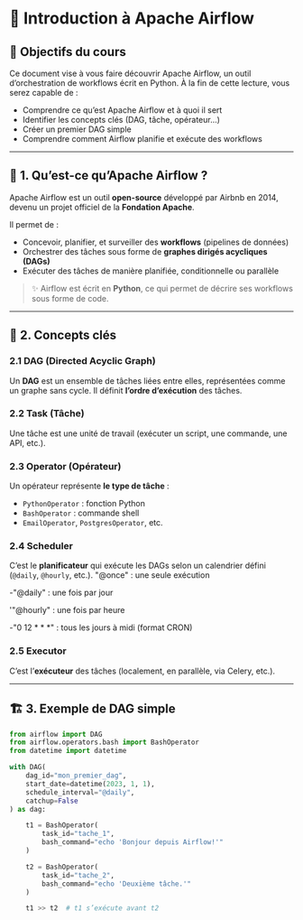 # 📘 Introduction à Apache Airflow

## 🎯 Objectifs du cours
Ce document vise à vous faire découvrir Apache Airflow, un outil d’orchestration de workflows écrit en Python. À la fin de cette lecture, vous serez capable de :

- Comprendre ce qu’est Apache Airflow et à quoi il sert
- Identifier les concepts clés (DAG, tâche, opérateur…)
- Créer un premier DAG simple
- Comprendre comment Airflow planifie et exécute des workflows

---

## 📌 1. Qu’est-ce qu’Apache Airflow ?

Apache Airflow est un outil **open-source** développé par Airbnb en 2014, devenu un projet officiel de la **Fondation Apache**.

Il permet de :
- Concevoir, planifier, et surveiller des **workflows** (pipelines de données)
- Orchestrer des tâches sous forme de **graphes dirigés acycliques (DAGs)**
- Exécuter des tâches de manière planifiée, conditionnelle ou parallèle

> ✨ Airflow est écrit en **Python**, ce qui permet de décrire ses workflows sous forme de code.

---

## 🧩 2. Concepts clés

### 2.1 DAG (Directed Acyclic Graph)
Un **DAG** est un ensemble de tâches liées entre elles, représentées comme un graphe sans cycle. Il définit **l’ordre d’exécution** des tâches.

### 2.2 Task (Tâche)
Une tâche est une unité de travail (exécuter un script, une commande, une API, etc.).

### 2.3 Operator (Opérateur)
Un opérateur représente **le type de tâche** :
- `PythonOperator` : fonction Python
- `BashOperator` : commande shell
- `EmailOperator`, `PostgresOperator`, etc.

### 2.4 Scheduler
C’est le **planificateur** qui exécute les DAGs selon un calendrier défini (`@daily`, `@hourly`, etc.).
"@once" : une seule exécution

-"@daily" : une fois par jour

'"@hourly" : une fois par heure

-"0 12 * * *" : tous les jours à midi (format CRON)


### 2.5 Executor
C’est l’**exécuteur** des tâches (localement, en parallèle, via Celery, etc.).

---

## 🏗️ 3. Exemple de DAG simple

```python
from airflow import DAG
from airflow.operators.bash import BashOperator
from datetime import datetime

with DAG(
    dag_id="mon_premier_dag",
    start_date=datetime(2023, 1, 1),
    schedule_interval="@daily",
    catchup=False
) as dag:

    t1 = BashOperator(
        task_id="tache_1",
        bash_command="echo 'Bonjour depuis Airflow!'"
    )

    t2 = BashOperator(
        task_id="tache_2",
        bash_command="echo 'Deuxième tâche.'"
    )

    t1 >> t2  # t1 s’exécute avant t2
